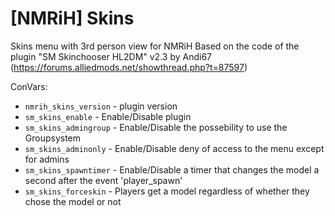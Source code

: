 # [NMRiH] Skins
Skins menu with 3rd person view for NMRiH
Based on the code of the plugin "SM Skinchooser HL2DM" v2.3 by Andi67 (https://forums.alliedmods.net/showthread.php?t=87597)

ConVars:
- ```nmrih_skins_version```	- plugin version
- ```sm_skins_enable```		- Enable/Disable plugin
- ```sm_skins_admingroup```	- Enable/Disable the possebility to use the Groupsystem
- ```sm_skins_adminonly```	- Enable/Disable deny of access to the menu except for admins
- ```sm_skins_spawntimer```	- Enable/Disable a timer that changes the model a second after the event 'player_spawn'
- ```sm_skins_forceskin```	- Players get a model regardless of whether they chose the model or not
